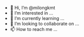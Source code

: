 - 👋 Hi, I’m @milongkmt
- 👀 I’m interested in ...
- 🌱 I’m currently learning ...
- 💞️ I’m looking to collaborate on ...
- 📫 How to reach me ...

<!---
milongkmt/milongkmt is a ✨ special ✨ repository because its `README.md` (this file) appears on your GitHub profile.
You can click the Preview link to take a look at your changes.
--->
